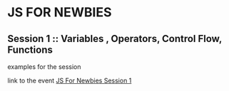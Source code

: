 # JS FOR NEWBIES

## Session 1 :: Variables , Operators, Control Flow, Functions

examples for the session

link to the event [JS For Newbies Session 1](https://www.meetup.com/JavaScript-Meetup-Bangalore/events/246187240/)
